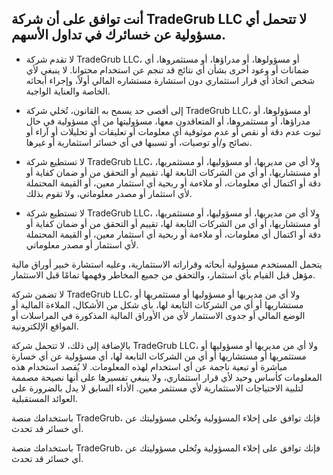 ## أنت توافق على أن شركة TradeGrub LLC لا تتحمل أي مسؤولية عن خسائرك في تداول الأسهم.

- لا تقدم شركة TradeGrub LLC، أو مسؤولوها، أو مدراؤها، أو مستثمروها، أي ضمانات أو وعود أخرى بشأن أي نتائج قد تنجم عن استخدام محتوانا. لا ينبغي لأي شخص اتخاذ أي قرار استثماري دون استشارة مستشاره المالي أولاً، وإجراء أبحاثه الخاصة والعناية الواجبة.
- إلى أقصى حد يسمح به القانون، تُخلي شركة TradeGrub LLC، أو مسؤولوها، أو مدراؤها، أو مستثمروها، أو المتعاقدون معها، مسؤوليتها من أي مسؤولية في حال ثبوت عدم دقة أو نقص أو عدم موثوقية أي معلومات أو تعليقات أو تحليلات أو آراء أو نصائح و/أو توصيات، أو تسببها في أي خسائر استثمارية أو غيرها.
- لا تستطيع شركة TradeGrub LLC، ولا أي من مديريها، أو مسؤوليها، أو مستثمريها، أو مستشاريها، أو أي من الشركات التابعة لها، تقييم أو التحقق من أو ضمان كفاية أو دقة أو اكتمال أي معلومات، أو ملاءمة أو ربحية أي استثمار معين، أو القيمة المحتملة لأي استثمار أو مصدر معلوماتي، ولا تقوم بذلك.

- لا تستطيع شركة TradeGrub LLC، ولا أي من مديريها، أو مسؤوليها، أو مستثمريها، أو مستشاريها، أو أي من الشركات التابعة لها، تقييم أو التحقق من أو ضمان كفاية أو دقة أو اكتمال أي معلومات، أو ملاءمة أو ربحية أي استثمار معين، أو القيمة المحتملة لأي استثمار أو مصدر معلوماتي.

يتحمل المستخدم مسؤولية أبحاثه وقراراته الاستثمارية، وعليه استشارة خبير أوراق مالية مؤهل قبل القيام بأي استثمار، والتحقق من جميع المخاطر وفهمها تمامًا قبل الاستثمار.

لا تضمن شركة TradeGrub LLC، ولا أي من مديريها أو مسؤوليها أو مستثمريها أو مستشاريها أو أي من الشركات التابعة لها، بأي شكل من الأشكال، الملاءة المالية أو الوضع المالي أو جدوى الاستثمار لأي من الأوراق المالية المذكورة في المراسلات أو المواقع الإلكترونية.

بالإضافة إلى ذلك، لا تتحمل شركة TradeGrub LLC، ولا أي من مديريها أو مسؤوليها أو مستثمريها أو مستشاريها أو أي من الشركات التابعة لها، أي مسؤولية عن أي خسارة مباشرة أو تبعية ناجمة عن أي استخدام لهذه المعلومات. لا يُقصد استخدام هذه المعلومات كأساس وحيد لأي قرار استثماري، ولا ينبغي تفسيرها على أنها نصيحة مصممة لتلبية الاحتياجات الاستثمارية لأي مستثمر معين. الأداء السابق لا يدل بالضرورة على العوائد المستقبلية.

باستخدامك منصة TradeGrub، فإنك توافق على إخلاء المسؤولية وتُخلي مسؤوليتك عن أي خسائر قد تحدث.

باستخدامك منصة TradeGrub، فإنك توافق على إخلاء المسؤولية وتُخلي مسؤوليتك عن أي خسائر قد تحدث.